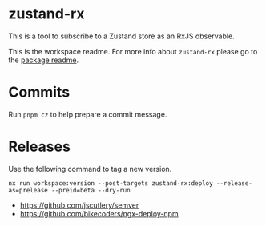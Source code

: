 # zustand-rx

This is a tool to subscribe to a Zustand store as an RxJS observable.

This is the workspace readme. For more info about `zustand-rx` please go to the
[package readme](./libs/zustand-rx/README.md).

# Commits

Run `pnpm cz` to help prepare a commit message.

# Releases

Use the following command to tag a new version.

```
nx run workspace:version --post-targets zustand-rx:deploy --release-as=prelease --preid=beta --dry-run
```

- https://github.com/jscutlery/semver
- https://github.com/bikecoders/ngx-deploy-npm
